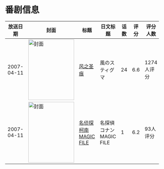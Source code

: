 # 番剧信息

|放送日期|封面|标题|日文标题|话数|评分|评分人数|
|---|---|---|---|---|---|---|
|2007-04-11|<img src="//lain.bgm.tv/pic/cover/c/dc/f6/2396_kh7HJ.jpg" alt="封面" style="width:150px;height:200px;object-fit:cover;">|[风之圣痕](https://bangumi.tv/subject/2396)|風のスティグマ|24|6.6|1274人评分|
|2007-04-11|<img src="//lain.bgm.tv/pic/cover/c/8e/e9/90223_5DYkX.jpg" alt="封面" style="width:150px;height:200px;object-fit:cover;">|[名侦探柯南 MAGIC FILE](https://bangumi.tv/subject/90223)|名探偵コナン MAGIC FILE|1|6.2|93人评分|

